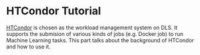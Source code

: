 # HTCondor Tutorial

[HTCondor](https://research.cs.wisc.edu/htcondor/) is chosen as the workload management system on DLS. It supports the submision of various kinds of jobs \(e.g. Docker job\) to run Machine Learning tasks. This part talks about the background of HTCondor and how to use it.

